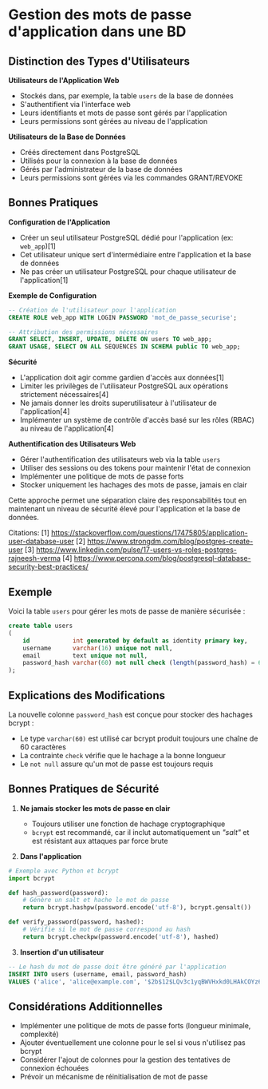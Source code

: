 # Gestion des mots de passe d'application dans une BD

## Distinction des Types d'Utilisateurs

**Utilisateurs de l'Application Web**
- Stockés dans, par exemple, la table `users` de la base de données
- S'authentifient via l'interface web
- Leurs identifiants et mots de passe sont gérés par l'application
- Leurs permissions sont gérées au niveau de l'application

**Utilisateurs de la Base de Données**
- Créés directement dans PostgreSQL
- Utilisés pour la connexion à la base de données
- Gérés par l'administrateur de la base de données
- Leurs permissions sont gérées via les commandes GRANT/REVOKE

## Bonnes Pratiques

**Configuration de l'Application**
- Créer un seul utilisateur PostgreSQL dédié pour l'application (ex: `web_app`)[1]
- Cet utilisateur unique sert d'intermédiaire entre l'application et la base de données
- Ne pas créer un utilisateur PostgreSQL pour chaque utilisateur de l'application[1]

**Exemple de Configuration**
```sql
-- Création de l'utilisateur pour l'application
CREATE ROLE web_app WITH LOGIN PASSWORD 'mot_de_passe_securise';

-- Attribution des permissions nécessaires
GRANT SELECT, INSERT, UPDATE, DELETE ON users TO web_app;
GRANT USAGE, SELECT ON ALL SEQUENCES IN SCHEMA public TO web_app;
```

**Sécurité**
- L'application doit agir comme gardien d'accès aux données[1]
- Limiter les privilèges de l'utilisateur PostgreSQL aux opérations strictement nécessaires[4]
- Ne jamais donner les droits superutilisateur à l'utilisateur de l'application[4]
- Implémenter un système de contrôle d'accès basé sur les rôles (RBAC) au niveau de l'application[4]

**Authentification des Utilisateurs Web**
- Gérer l'authentification des utilisateurs web via la table `users`
- Utiliser des sessions ou des tokens pour maintenir l'état de connexion
- Implémenter une politique de mots de passe forts
- Stocker uniquement les hachages des mots de passe, jamais en clair

Cette approche permet une séparation claire des responsabilités tout en maintenant un niveau de sécurité élevé pour l'application et la base de données.

Citations:
[1] https://stackoverflow.com/questions/17475805/application-user-database-user
[2] https://www.strongdm.com/blog/postgres-create-user
[3] https://www.linkedin.com/pulse/17-users-vs-roles-postgres-rajneesh-verma
[4] https://www.percona.com/blog/postgresql-database-security-best-practices/

## Exemple

Voici la table `users` pour gérer les mots de passe de manière sécurisée :

```sql
create table users
(
    id            int generated by default as identity primary key,
    username      varchar(16) unique not null,
    email         text unique not null,
    password_hash varchar(60) not null check (length(password_hash) = 60)
);
```

## Explications des Modifications

La nouvelle colonne `password_hash` est conçue pour stocker des hachages bcrypt :

- Le type `varchar(60)` est utilisé car bcrypt produit toujours une chaîne de 60 caractères
- La contrainte `check` vérifie que le hachage a la bonne longueur
- Le `not null` assure qu'un mot de passe est toujours requis

## Bonnes Pratiques de Sécurité

1. **Ne jamais stocker les mots de passe en clair**
   - Toujours utiliser une fonction de hachage cryptographique
   - `bcrypt` est recommandé, car il inclut automatiquement un *"salt"* et est résistant aux attaques par force brute

2. **Dans l'application**
```python
# Exemple avec Python et bcrypt
import bcrypt

def hash_password(password):
    # Génère un salt et hache le mot de passe
    return bcrypt.hashpw(password.encode('utf-8'), bcrypt.gensalt())

def verify_password(password, hashed):
    # Vérifie si le mot de passe correspond au hash
    return bcrypt.checkpw(password.encode('utf-8'), hashed)
```

3. **Insertion d'un utilisateur**
```sql
-- Le hash du mot de passe doit être généré par l'application
INSERT INTO users (username, email, password_hash)
VALUES ('alice', 'alice@example.com', '$2b$12$LQv3c1yqBWVHxkd0LHAkCOYz6TtxMQJqhN8/LewdsBXOX.eQrdKf.');
```

## Considérations Additionnelles

- Implémenter une politique de mots de passe forts (longueur minimale, complexité)
- Ajouter éventuellement une colonne pour le sel si vous n'utilisez pas bcrypt
- Considérer l'ajout de colonnes pour la gestion des tentatives de connexion échouées
- Prévoir un mécanisme de réinitialisation de mot de passe
